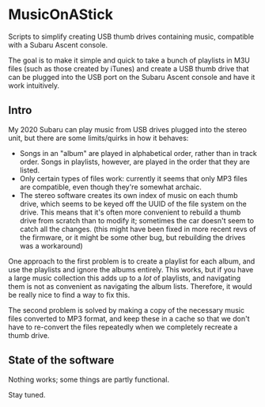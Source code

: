 # MusicOnAStick

Scripts to simplify creating USB thumb drives containing music,
compatible with a Subaru Ascent console.

The goal is to make it simple and quick to take a bunch of playlists
in M3U files (such as those created by iTunes) and create a USB
thumb drive that can be plugged into the USB port on the Subaru
Ascent console and have it work intuitively.

## Intro

My 2020 Subaru can play music from USB drives plugged into the
stereo unit, but there are some limits/quirks in how it behaves:

 * Songs in an "album" are played in alphabetical order, rather
    than in track order.  Songs in playlists, however, are played
    in the order that they are listed.
 * Only certain types of files work: currently it seems that only
    MP3 files are compatible, even though they're somewhat archaic.
 * The stereo software creates its own index of music on each thumb
    drive, which seems to be keyed off the UUID of the file system
    on the drive.  This means that it's often more convenient to
    rebuild a thumb drive from scratch than to modify it; sometimes
    the car doesn't seem to catch all the changes.  (this might
    have been fixed in more recent revs of the firmware, or it might
    be some other bug, but rebuilding the drives was a workaround)

One approach to the first problem is to create a playlist for each
album, and use the playlists and ignore the albums entirely.  This
works, but if you have a large music collection this adds up to a
_lot_ of playlists, and navigating them is not as convenient as
navigating the album lists.  Therefore, it would be really nice to
find a way to fix this.

The second problem is solved by making a copy of the necessary music
files converted to MP3 format, and keep these in a cache so that
we don't have to re-convert the files repeatedly when we completely
recreate a thumb drive.

## State of the software

Nothing works; some things are partly functional.

Stay tuned.

